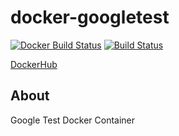 # docker-googletest


[![Docker Build Status](https://img.shields.io/docker/build/srzzumix/googletest.svg)](https://hub.docker.com/r/srzzumix/googletest/)
[![Build Status](https://travis-ci.org/srz-zumix/docker-googletest.svg?branch=master)](https://travis-ci.org/srz-zumix/docker-googletest)

[DockerHub](https://hub.docker.com/r/srzzumix/googletest/)

## About

Google Test Docker Container
